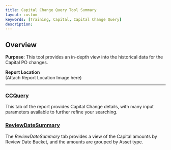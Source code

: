 ```yaml
---
title: Capital Change Query Tool Summary
layout: custom
keywords: [Training, Capital, Capital Change Query]
description: 
---
```


## Overview

**Purpose**:  This tool provides an in-depth view into the historical data for the Capital PO changes.

**Report Location**<br>
(Attach Report Location Image here)

___
### [ CCQuery ](/bApps/InterjectTraining/WIP/CCQuery_WIP.html)

This tab of the report provides Capital Change details, with many input parameters available to further refine your searching.

### [ ReviewDateSummary ](/bApps/InterjectTraining/WIP/ReviewDateSummary_WIP.html)

The *ReviewDateSummary* tab provides a view of the Capital amounts by Review Date Bucket, and the amounts are grouped by Asset type.
